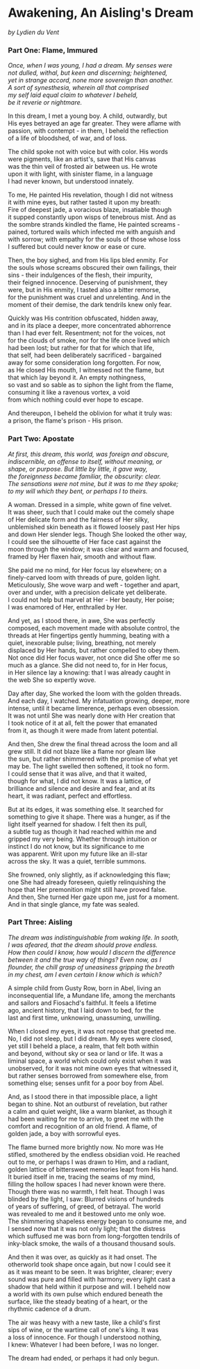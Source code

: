 # Awakening, An Aisling's Dream 
*by Lydien du Vent*

### Part One: Flame, Immured
*Once, when I was young, I had a dream. My senses were  
not dulled, withal, but keen and discerning; heightened,  
yet in strange accord, none more sovereign than another.  
A sort of synesthesia, wherein all that comprised  
my self laid equal claim to whatever I beheld,  
be it reverie or nightmare.*

In this dream, I met a young boy. A child, outwardly, but  
His eyes betrayed an age far greater. They were aflame with  
passion, with contempt - in them, I beheld the reflection  
of a life of bloodshed, of war, and of loss.

The child spoke not with voice but with color. His words  
were pigments, like an artist's, save that His canvas  
was the thin veil of frosted air between us. He wrote  
upon it with light, with sinister flame, in a language  
I had never known, but understood innately.

To me, He painted His revelation, though I did not witness  
it with mine eyes, but rather tasted it upon my breath:  
Fire of deepest jade, a voracious blaze, insatiable though  
it supped constantly upon wisps of tenebrous mist. And as  
the sombre strands kindled the flame, He painted screams -  
pained, tortured wails which infected me with anguish and  
with sorrow; with empathy for the souls of those whose loss  
I suffered but could never know or ease or cure.

Then, the boy sighed, and from His lips bled enmity. For  
the souls whose screams obscured their own failings, their  
sins - their indulgences of the flesh, their impurity,  
their feigned innocence. Deserving of punishment, they  
were, but in His enmity, I tasted also a bitter remorse,  
for the punishment was cruel and unrelenting. And in the  
moment of their demise, the dark tendrils knew only fear.

Quickly was His contrition obfuscated, hidden away,  
and in its place a deeper, more concentrated abhorrence  
than I had ever felt. Resentment; not for the voices, not  
for the clouds of smoke, nor for the life once lived which  
had been lost; but rather for that for which that life,  
that self, had been deliberately sacrificed - bargained  
away for some consideration long forgotten. For now,  
as He closed His mouth, I witnessed not the flame, but  
that which lay beyond it. An empty nothingness,  
so vast and so sable as to siphon the light from the flame,  
consuming it like a ravenous vortex, a void  
from which nothing could ever hope to escape.

And thereupon, I beheld the oblivion for what it truly was:  
a prison, the flame's prison - His prison.

### Part Two: Apostate
*At first, this dream, this world, was foreign and obscure,  
indiscernible, an offense to itself, without meaning, or  
shape, or purpose. But little by little, it gave way,  
the foreignness became familiar, the obscurity: clear.  
The sensations were not mine, but it was to me they spoke;  
to my will which they bent, or perhaps I to theirs.*

A woman. Dressed in a simple, white gown of fine velvet.  
It was sheer, such that I could make out the comely shape  
of Her delicate form and the fairness of Her silky,  
unblemished skin beneath as it flowed loosely past Her hips  
and down Her slender legs. Though She looked the other way,  
I could see the silhouette of Her face cast against the  
moon through the window; it was clear and warm and focused,  
framed by Her flaxen hair, smooth and without flaw.

She paid me no mind, for Her focus lay elsewhere; on a  
finely-carved loom with threads of pure, golden light.  
Meticulously, She wove warp and weft - together and apart,  
over and under, with a precision delicate yet deliberate.  
I could not help but marvel at Her - Her beauty, Her poise;  
I was enamored of Her, enthralled by Her.

And yet, as I stood there, in awe, She was perfectly  
composed, each movement made with absolute control, the  
threads at Her fingertips gently humming, beating with a  
quiet, inexorable pulse; living, breathing, not merely  
displaced by Her hands, but rather compelled to obey them.  
Not once did Her focus waver, not once did She offer me so  
much as a glance. She did not need to, for in Her focus,  
in Her silence lay a knowing: that I was already caught in  
the web She so expertly wove.

Day after day, She worked the loom with the golden threads.  
And each day, I watched. My infatuation growing, deeper, more  
intense, until it became limerence, perhaps even obsession.  
It was not until She was nearly done with Her creation that  
I took notice of it at all, felt the power that emanated  
from it, as though it were made from latent potential.

And then, She drew the final thread across the loom and all  
grew still. It did not blaze like a flame nor gleam like  
the sun, but rather shimmered with the promise of what yet  
may be. The light swelled then softened, it took no form.  
I could sense that it was alive, and that it waited,  
though for what, I did not know. It was a lattice, of  
brilliance and silence and desire and fear, and at its  
heart, it was radiant, perfect and effortless.

But at its edges, it was something else. It searched for  
something to give it shape. There was a hunger, as if the  
light itself yearned for shadow. I felt then its pull,  
a subtle tug as though it had reached within me and  
gripped my very being. Whether through intuition or  
instinct I do not know, but its significance to me  
was apparent. Writ upon my future like an ill-star  
across the sky. It was a quiet, terrible summons.

She frowned, only slightly, as if acknowledging this flaw;  
one She had already foreseen, quietly relinquishing the  
hope that Her premonition might still have proved false.  
And then, She turned Her gaze upon me, just for a moment.  
And in that single glance, my fate was sealed.

### Part Three: Aisling
*The dream was indistinguishable from waking life. In sooth,  
I was afeared, that the dream should prove endless.  
How then could I know, how would I discern the difference  
between it and the true way of things? Even now, as I  
flounder, the chill grasp of uneasiness gripping the breath  
in my chest, am I even certain I know which is which?*

A simple child from Gusty Row, born in Abel, living an  
inconsequential life, a Mundane life, among the merchants  
and sailors and Fiosachd's faithful. It feels a lifetime  
ago, ancient history, that I laid down to bed, for the  
last and first time, unknowing, unassuming, unwilling.

When I closed my eyes, it was not repose that greeted me.  
No, I did not sleep, but I did dream. My eyes were closed,  
yet still I beheld a place, a realm, that felt both within  
and beyond, without sky or sea or land or life. It was a  
liminal space, a world which could only exist when it was  
unobserved, for it was not mine own eyes that witnessed it,  
but rather senses borrowed from somewhere else, from  
something else; senses unfit for a poor boy from Abel.

And, as I stood there in that impossible place, a light  
began to shine. Not an outburst of revelation, but rather  
a calm and quiet weight, like a warm blanket, as though it  
had been waiting for me to arrive, to greet me with the  
comfort and recognition of an old friend. A flame, of  
golden jade, a boy with sorrowful eyes.

The flame burned more brightly now. No more was He  
stifled, smothered by the endless obsidian void. He reached  
out to me, or perhaps I was drawn to Him, and a radiant,  
golden lattice of bittersweet memories leapt from His hand.  
It buried itself in me, tracing the seams of my mind,  
filling the hollow spaces I had never known were there.  
Though there was no warmth, I felt heat. Though I was  
blinded by the light, I saw: Blurred visions of hundreds  
of years of suffering, of greed, of betrayal. The world  
was revealed to me and it bestowed unto me only woe.  
The shimmering shapeless energy began to consume me, and  
I sensed now that it was not only light; that the distress  
which suffused me was born from long-forgotten tendrils of  
inky-black smoke, the wails of a thousand thousand souls.

And then it was over, as quickly as it had onset. The  
otherworld took shape once again, but now I could see it  
as it was meant to be seen. It was brighter, clearer; every  
sound was pure and filled with harmony; every light cast a  
shadow that held within it purpose and will. I beheld now  
a world with its own pulse which endured beneath the  
surface, like the steady beating of a heart, or the  
rhythmic cadence of a drum.

The air was heavy with a new taste, like a child's first  
sips of wine, or the wartime call of one's king. It was  
a loss of innocence. For though I understood nothing,  
I knew: Whatever I had been before, I was no longer.

The dream had ended, or perhaps it had only begun.
